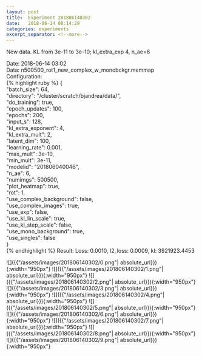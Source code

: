 ```yaml
---
layout: post
title:  Experiment 201806140302
date:   2018-06-14 08:14:29
categories: experiments
excerpt_separator: <!--more-->
---
```

New data. KL from 3e-11 to 3e-10; kl_extra_exp 4, n_ae=6  

 <!--more-->
Date: 2018-06-14 03:02  
Data: n500500_rot1_new_complex_w_monobckgr.memmap  
Configuration:   
{% highlight ruby %}
{  
    "batch_size": 64,   
    "directory": "/cluster/scratch/bjandrea/data/",   
    "do_training": true,   
    "epoch_updates": 100,   
    "epochs": 200,   
    "input_s": 128,   
    "kl_extra_exponent": 4,   
    "kl_extra_mult": 2,   
    "latent_dim": 100,   
    "learning_rate": 0.001,   
    "max_mult": 3e-10,   
    "min_mult": 3e-11,   
    "modelid": "201806040046",   
    "n_ae": 6,   
    "numimgs": 500500,   
    "plot_heatmap": true,   
    "rot": 1,   
    "use_complex_background": false,   
    "use_complex_images": true,   
    "use_exp": false,   
    "use_kl_lin_scale": true,   
    "use_kl_step_scale": false,   
    "use_mono_background": true,   
    "use_singles": false  
}  
{% endhighlight %}
Result: Loss: 0.0010, l2_loss: 0.0009, kl: 3921923.4453  

![]({{"/assets/images/201806140302/0.png"| absolute_url}}){:width="950px"}
![]({{"/assets/images/201806140302/1.png"| absolute_url}}){:width="950px"}
![]({{"/assets/images/201806140302/2.png"| absolute_url}}){:width="950px"}
![]({{"/assets/images/201806140302/3.png"| absolute_url}}){:width="950px"}
![]({{"/assets/images/201806140302/4.png"| absolute_url}}){:width="950px"}
![]({{"/assets/images/201806140302/5.png"| absolute_url}}){:width="950px"}
![]({{"/assets/images/201806140302/6.png"| absolute_url}}){:width="950px"}
![]({{"/assets/images/201806140302/7.png"| absolute_url}}){:width="950px"}
![]({{"/assets/images/201806140302/8.png"| absolute_url}}){:width="950px"}
![]({{"/assets/images/201806140302/9.png"| absolute_url}}){:width="950px"}
